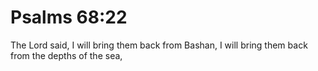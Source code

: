 # Psalms 68:22

The Lord said, I will bring them back from Bashan, I will bring them back from the depths of the sea,
